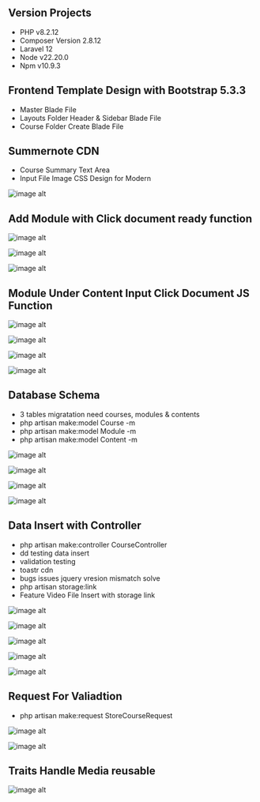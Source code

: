

## Version Projects

- PHP v8.2.12
- Composer Version 2.8.12
- Laravel 12
- Node v22.20.0
- Npm v10.9.3

## Frontend Template Design with Bootstrap 5.3.3

- Master Blade File
- Layouts Folder Header & Sidebar Blade File
- Course Folder Create Blade File

## Summernote CDN

- Course Summary Text Area
- Input File Image CSS Design for Modern

![image alt](https://github.com/IliusSagar/softvence-task-assignment/blob/33d529c572cc7bc488b742d055e1e0e8d61ef9d0/Screenshot-111.png)

## Add Module with Click document ready function

![image alt](https://github.com/IliusSagar/softvence-task-assignment/blob/71b25b61ce4246177b38b1e937a0da0958b35942/Screenshot-112.png)

![image alt](https://github.com/IliusSagar/softvence-task-assignment/blob/e04cfe3a841d883edc9503c725c6e53931372144/Screenshot-113.png)

![image alt](https://github.com/IliusSagar/softvence-task-assignment/blob/2373aab21f3d2e745d41c91aca5a2396f93e6941/Screenshot-114.png)

## Module Under Content Input Click Document JS Function

![image alt](https://github.com/IliusSagar/softvence-task-assignment/blob/3085ba95e3eb57e9175b87fe26efffc85ef8bd68/Screenshot-115.png)

![image alt](https://github.com/IliusSagar/softvence-task-assignment/blob/610a419d1412584a30fcfc1ee149e64128e00493/Screenshot-116.png)

![image alt](https://github.com/IliusSagar/softvence-task-assignment/blob/b9d55f3f2169669ed645f3f8cf72b2cb6f732be4/Screenshot-117.png)

![image alt](https://github.com/IliusSagar/softvence-task-assignment/blob/c0d94e4d286b6082aa095cf3c92fe164b1f212ee/Screenshot-118.png)

## Database Schema

- 3 tables migratation need courses, modules & contents
- php artisan make:model Course -m
- php artisan make:model Module -m
- php artisan make:model Content -m

![image alt](https://github.com/IliusSagar/softvence-task-assignment/blob/cf994c545e817f74e520284accb6e8d15115eda5/Screenshot-119.png)

![image alt](https://github.com/IliusSagar/softvence-task-assignment/blob/d5f24cdac8ccde9a0e04efe7be3828d72f8795d3/Screenshot-120.png)

![image alt](https://github.com/IliusSagar/softvence-task-assignment/blob/c0596e29e243289cb1c75b5c728affb38988a62c/Screenshot-121.png)

![image alt](https://github.com/IliusSagar/softvence-task-assignment/blob/fda2acc5ab6dc2f33a31e964966cde2e75a87136/Screenshot-122.png)

## Data Insert with Controller

- php artisan make:controller CourseController
- dd testing data insert
- validation testing
- toastr cdn 
- bugs issues jquery vresion mismatch solve
- php artisan storage:link
- Feature Video File Insert with storage link

![image alt](https://github.com/IliusSagar/softvence-task-assignment/blob/cc7a84d846f63f3fde23e33d7799c379071f7c2d/Screenshot-123.png)

![image alt](https://github.com/IliusSagar/softvence-task-assignment/blob/a2f75fe039cccf835a01af0e033652f990b97178/Screenshot-124.png)

![image alt](https://github.com/IliusSagar/softvence-task-assignment/blob/9588507b7ace828dddb8775c069232829befa178/Screenshot-125.png)

![image alt](https://github.com/IliusSagar/softvence-task-assignment/blob/ae105ca220fd7176379baf6a09d9396424391908/Screenshot-126.png)

![image alt](https://github.com/IliusSagar/softvence-task-assignment/blob/ed3aa118cd00189e669993cf29554adf17221301/Screenshot-127.png)

## Request For Valiadtion

- php artisan make:request StoreCourseRequest

![image alt](https://github.com/IliusSagar/softvence-task-assignment/blob/13eee5d9dfad2ce59f694862f86ff3f45f5ad1a8/Screenshot-128.png)

![image alt](https://github.com/IliusSagar/softvence-task-assignment/blob/b9c66fd44a72da38d3542df69499c8f51d4e1379/Screenshot-129.png)

## Traits Handle Media reusable

![image alt](https://github.com/IliusSagar/softvence-task-assignment/blob/7f908309e3ba734372fc7021d51d576061a11cb3/Screenshot-130.png)




